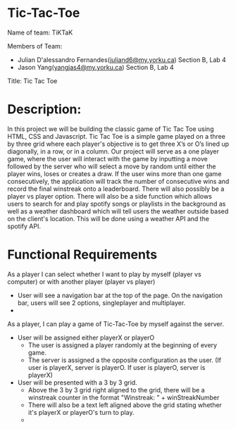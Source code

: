 # Tic-Tac-Toe
Name of team: TiKTaK

Members of Team:
- Julian D'alessandro Fernandes(juliand6@my.yorku.ca) Section B, Lab 4
- Jason Yang(yangjas4@my.yorku.ca) Section B, Lab 4

Title: Tic Tac Toe

# Description: 
In this project we will be building the classic game of Tic Tac Toe using HTML, CSS and Javascript. Tic Tac Toe is a simple game played on a three by three grid where each player's 
objective is to get three X’s or O’s lined up diagonally, in a row, or in a column. Our project will serve as a one player game, where the user will interact with 
the game by inputting a move followed by the server who will select a move by random until either the player wins, loses or creates a draw. If the user wins more than one game consecutively, the application will track the number of consecutive wins and record the final winstreak onto a leaderboard. There will also possibly be a player vs player option. There will also be a side function which allows users to search for and play spotify songs or playlists in the background as well as a weather dashboard which will tell users the weather outside based on the client's location. This will be done using a weather API and the spotify API. 

# Functional Requirements
As a player I can select whether I want to play by myself (player vs computer) or with another player (player vs player)
- User will see a navigation bar at the top of the page. On the navigation bar, users will see 2 options, singleplayer and multiplayer.
- 
As a player, I can play a game of Tic-Tac-Toe by myself against the server.
- User will be assigned either playerX or playerO
    - The user is assigned a player randomly at the beginning of every game. 
    - The server is assigned a the opposite configuration as the user. (If user is playerX, server is playerO. If user is playerO, server is playerX)
-  User will be presented with a 3 by 3 grid. 
    - Above the 3 by 3 grid right aligned to the grid, there will be a winstreak counter in the format "Winstreak: " + winStreakNumber
    - There will also be a text left aligned above the grid stating whether it's playerX or playerO's turn to play. 
    - 


